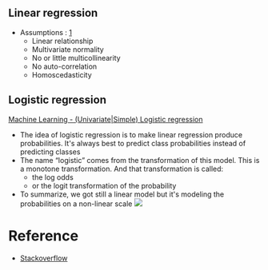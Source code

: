 ## Linear regression

- Assumptions : [1](http://www.statisticssolutions.com/assumptions-of-linear-regression/)
  - Linear relationship
  - Multivariate normality
  - No or little multicollinearity
  - No auto-correlation
  - Homoscedasticity


## Logistic regression

[Machine Learning - (Univariate|Simple) Logistic regression](https://gerardnico.com/data_mining/simple_logistic_regression)
- The idea of logistic regression is to make linear regression produce probabilities. It's always best to predict class probabilities instead of predicting classes
- The name “logistic” comes from the transformation of this model. This is a monotone transformation. And that transformation is called:
  - the log odds
  - or the logit transformation of the probability
- To summarize, we got still a linear model but it's modeling the probabilities on a non-linear scale
  <img src = "https://gerardnico.com/_media/data_mining/logit_transform.jpg">

# Reference

- [Stackoverflow](https://stackoverflow.com/questions/12146914/what-is-the-difference-between-linear-regression-and-logistic-regression?answertab=active#tab-top)
